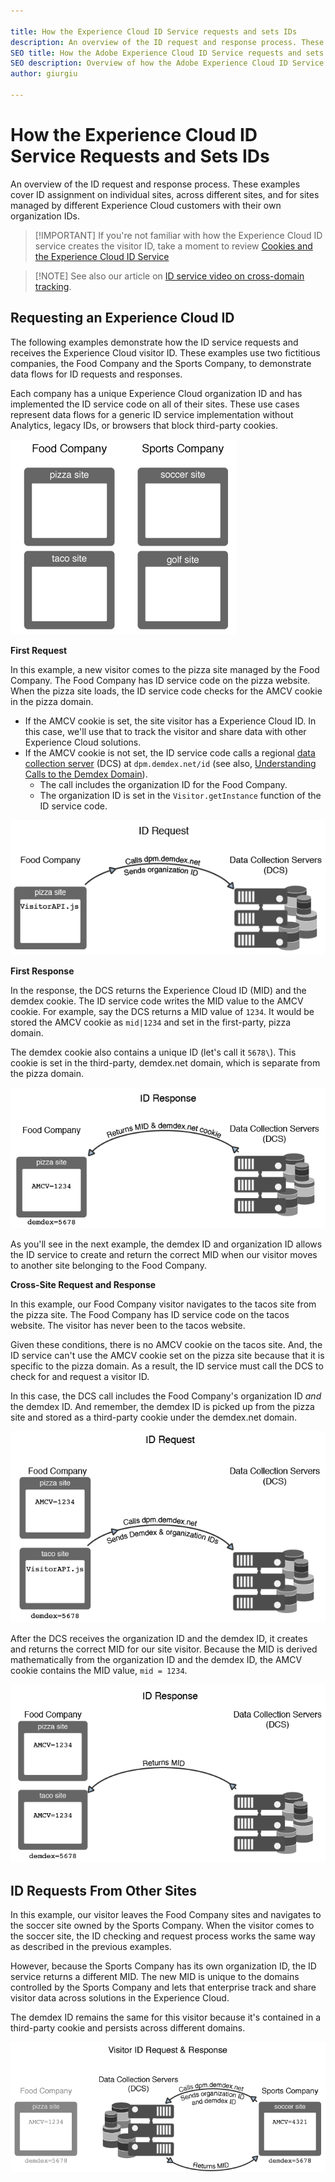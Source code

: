 ```yaml
---

title: How the Experience Cloud ID Service requests and sets IDs
description: An overview of the ID request and response process. These examples cover ID assignment on individual sites, across different sites, and for sites managed by different Experience Cloud customers with their own organization IDs.
SEO title: How the Adobe Experience Cloud ID Service requests and sets IDs.
SEO description: Overview of how the Adobe Experience Cloud ID Service requests and sets IDs.
author: giurgiu

---
```


# How the Experience Cloud ID Service Requests and Sets IDs

An overview of the ID request and response process. These examples cover ID assignment on individual sites, across different sites, and for sites managed by different Experience Cloud customers with their own organization IDs.

>[!IMPORTANT] If you're not familiar with how the Experience Cloud ID service creates the visitor ID, take a moment to review [Cookies and the Experience Cloud ID Service](getting-started-cookies.md) 

>[!NOTE] See also our article on [ID service video on cross-domain tracking](https://helpx.adobe.com/marketing-cloud-core/kb/MCID/CrossDomain.html).

## Requesting an Experience Cloud ID

The following examples demonstrate how the ID service requests and receives the Experience Cloud visitor ID. These examples use two fictitious companies, the Food Company and the Sports Company, to demonstrate data flows for ID requests and responses. 

Each company has a unique Experience Cloud organization ID and has implemented the ID service code on all of their sites. These use cases represent data flows for a generic ID service implementation without Analytics, legacy IDs, or browsers that block third-party cookies.

![](media/getting-started-id-request/sample_sites.png) 

 **First Request** 

In this example, a new visitor comes to the pizza site managed by the Food Company. The Food Company has ID service code on the pizza website. When the pizza site loads, the ID service code checks for the AMCV cookie in the pizza domain.

+ If the AMCV cookie is set, the site visitor has a Experience Cloud ID. In this case, we'll use that to track the visitor and share data with other Experience Cloud solutions.
+ If the AMCV cookie is not set, the ID service code calls a regional [data collection server](https://marketing.adobe.com/resources/help/en_US/aam/?f=c_compcollect.html) \(DCS\) at `dpm.demdex.net/id` \(see also, [Understanding Calls to the Demdex Domain](https://marketing.adobe.com/resources/help/en_US/aam/demdex-calls.html)\). 
    + The call includes the organization ID for the Food Company. 
    + The organization ID is set in the `Visitor.getInstance` function of the ID service code.

![](media/getting-started-id-request/request1.png) 

 **First Response** 

In the response, the DCS returns the Experience Cloud ID \(MID\) and the demdex cookie. The ID service code writes the MID value to the AMCV cookie. For example, say the DCS returns a MID value of `1234`. It would be stored the AMCV cookie as `mid|1234` and set in the first-party, pizza domain. 

The demdex cookie also contains a unique ID \(let's call it `5678\`). This cookie is set in the third-party, demdex.net domain, which is separate from the pizza domain.

![](media/getting-started-id-request/response1.png) 

As you'll see in the next example, the demdex ID and organization ID allows the ID service to create and return the correct MID when our visitor moves to another site belonging to the Food Company.

 **Cross-Site Request and Response** 

In this example, our Food Company visitor navigates to the tacos site from the pizza site. The Food Company has ID service code on the tacos website. The visitor has never been to the tacos website.

Given these conditions, there is no AMCV cookie on the tacos site. And, the ID service can't use the AMCV cookie set on the pizza site because that it is specific to the pizza domain. As a result, the ID service must call the DCS to check for and request a visitor ID. 

In this case, the DCS call includes the Food Company's organization ID *and* the demdex ID. And remember, the demdex ID is picked up from the pizza site and stored as a third-party cookie under the demdex.net domain.

![](media/getting-started-id-request/request2.png) 

After the DCS receives the organization ID and the demdex ID, it creates and returns the correct MID for our site visitor. Because the MID is derived mathematically from the organization ID and the demdex ID, the AMCV cookie contains the MID value, `mid = 1234`.

![](media/getting-started-id-request/response2.png) 

## ID Requests From Other Sites

In this example, our visitor leaves the Food Company sites and navigates to the soccer site owned by the Sports Company. When the visitor comes to the soccer site, the ID checking and request process works the same way as described in the previous examples. 

However, because the Sports Company has its own organization ID, the ID service returns a different MID. The new MID is unique to the domains controlled by the Sports Company and lets that enterprise track and share visitor data across solutions in the Experience Cloud. 

The demdex ID remains the same for this visitor because it's contained in a third-party cookie and persists across different domains.

![](media/getting-started-id-request/req_resp.png) 
